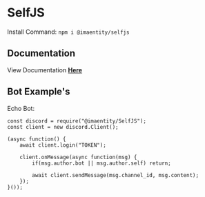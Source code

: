 # SelfJS
Install Command: `npm i @imaentity/selfjs`

## Documentation
View Documentation [**Here**](https://github.com/ImaEntity/SelfJS/blob/master/docs.md)

## Bot Example's
Echo Bot:
```JS
const discord = require("@imaentity/SelfJS");
const client = new discord.Client();

(async function() {
    await client.login("TOKEN");
  
    client.onMessage(async function(msg) {
        if(msg.author.bot || msg.author.self) return;
        
        await client.sendMessage(msg.channel_id, msg.content);
    });
}());
```
